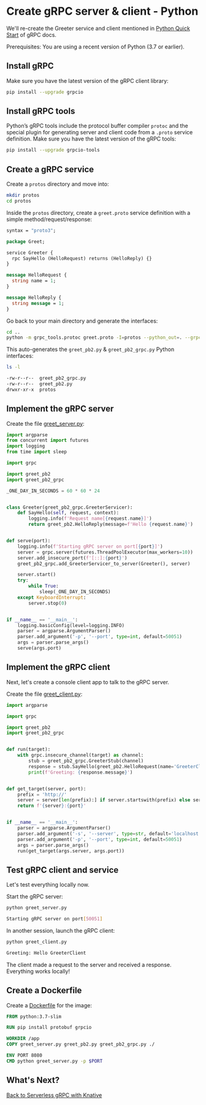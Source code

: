 # Create gRPC server & client - Python

We'll re-create the Greeter service and client mentioned in [Python Quick Start](https://grpc.io/docs/quickstart/python/) of gRPC docs.

Prerequisites: You are using a recent version of Python (3.7 or earlier).

## Install gRPC

Make sure you have the latest version of the gRPC client library:

```bash
pip install --upgrade grpcio
```

## Install gRPC tools

Python’s gRPC tools include the protocol buffer compiler `protoc` and the special plugin for generating server and client code from a `.proto` service definition. Make sure you have the latest version of the gRPC tools:

```bash
pip install --upgrade grpcio-tools
```

## Create a gRPC service

Create a `protos` directory and move into:

```bash
mkdir protos
cd protos
```

Inside the `protos` directory, create a `greet.proto` service definition with a simple method/request/response:

```protobuf
syntax = "proto3";

package Greet;

service Greeter {
  rpc SayHello (HelloRequest) returns (HelloReply) {}
}

message HelloRequest {
  string name = 1;
}

message HelloReply {
  string message = 1;
}
```

Go back to your main directory and generate the interfaces:

```bash
cd ..
python -m grpc_tools.protoc greet.proto -I=protos --python_out=. --grpc_python_out=.
```

This auto-generates the `greet_pb2.py` & `greet_pb2_grpc.py` Python interfaces:

```bash
ls -l

-rw-r--r--  greet_pb2_grpc.py
-rw-r--r--  greet_pb2.py
drwxr-xr-x  protos
```

## Implement the gRPC server

Create the file [greet_server.py](../serving/grpc/python/greet_server.py):

```python
import argparse
from concurrent import futures
import logging
from time import sleep

import grpc

import greet_pb2
import greet_pb2_grpc

_ONE_DAY_IN_SECONDS = 60 * 60 * 24


class Greeter(greet_pb2_grpc.GreeterServicer):
    def SayHello(self, request, context):
        logging.info(f'Request name[{request.name}]')
        return greet_pb2.HelloReply(message=f'Hello {request.name}')


def serve(port):
    logging.info(f'Starting gRPC server on port[{port}]')
    server = grpc.server(futures.ThreadPoolExecutor(max_workers=10))
    server.add_insecure_port(f'[::]:{port}')
    greet_pb2_grpc.add_GreeterServicer_to_server(Greeter(), server)

    server.start()
    try:
        while True:
            sleep(_ONE_DAY_IN_SECONDS)
    except KeyboardInterrupt:
        server.stop(0)


if __name__ == '__main__':
    logging.basicConfig(level=logging.INFO)
    parser = argparse.ArgumentParser()
    parser.add_argument('-p', '--port', type=int, default=50051)
    args = parser.parse_args()
    serve(args.port)
```

## Implement the gRPC client

Next, let's create a console client app to talk to the gRPC server.

Create the file [greet_client.py](../serving/grpc/python/greet_client.py):

```python
import argparse

import grpc

import greet_pb2
import greet_pb2_grpc


def run(target):
    with grpc.insecure_channel(target) as channel:
        stub = greet_pb2_grpc.GreeterStub(channel)
        response = stub.SayHello(greet_pb2.HelloRequest(name='GreeterClient'))
        print(f'Greeting: {response.message}')


def get_target(server, port):
    prefix = 'http://'
    server = server[len(prefix):] if server.startswith(prefix) else server
    return f'{server}:{port}'


if __name__ == '__main__':
    parser = argparse.ArgumentParser()
    parser.add_argument('-s', '--server', type=str, default='localhost')
    parser.add_argument('-p', '--port', type=int, default=50051)
    args = parser.parse_args()
    run(get_target(args.server, args.port))
```

## Test gRPC client and service

Let's test everything locally now.

Start the gRPC server:

```bash
python greet_server.py

Starting gRPC server on port[50051]
```

In another session, launch the gRPC client:

```bash
python greet_client.py

Greeting: Hello GreeterClient
```

The client made a request to the server and received a response. Everything works locally!

## Create a Dockerfile

Create a [Dockerfile](../serving/grpc/python/Dockerfile) for the image:

```dockerfile
FROM python:3.7-slim

RUN pip install protobuf grpcio

WORKDIR /app
COPY greet_server.py greet_pb2.py greet_pb2_grpc.py ./

ENV PORT 8080
CMD python greet_server.py -p $PORT
```

## What's Next?

[Back to Serverless gRPC with Knative](grpc.md)
